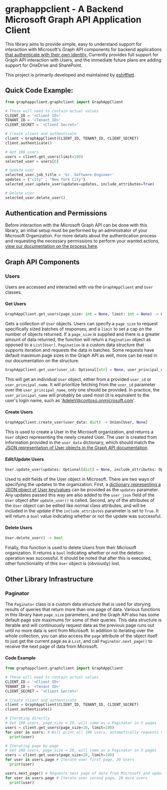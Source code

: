 # graphappclient - A Backend Microsoft Graph API Application Client
This library aims to provide simple, easy to understand support for interaction with Microsoft's Graph API components for backend applications [that authenticate with their own identity.](https://docs.microsoft.com/en-us/graph/auth-v2-service) Currently provides full support for Graph API interaction with Users, and the immediate future plans are adding support for OneDrive and SharePoint.

This project is primarily developed and maintained by [eshifflett](https://github.com/eshifflett).

## Quick Code Example:
```python
from graphappclient.graphclient import GraphAppClient

# These will need to contain actual values
CLIENT_ID = '<Client ID>'
TENANT_ID = '<Tenant ID>'
CLIENT_SECRET = '<Client Secret>'

# Create client and authenticate
client = GraphAppClient(CLIENT_ID, TENANT_ID, CLIENT_SECRET)
client.authenticate()

# Get 100 users
users = client.get_users(limit=100)
selected_user = users[0]

# Update user
selected_user.job_title = 'Sr. Software Engineer'
updates = {"city" : "New York City"}
selected_user.update_user(updates=updates, include_attributes=True)

# Delete user
selected_user.delete_user()
```

## Authentication and Permissions
Before interaction with the Microsoft Graph API can be done with this library, an initial setup must be performed by an administrator of your Microsoft Organization. For more details about the authentication process and requesting the necessary permissions to perform your wanted actions, [view our documentation on the process here](https://github.com/eshifflett/graphappclient/blob/main/resources/AUTHENTICATION_PERMISSIONS.md).

## Graph API Components
### Users
Users are accessed and interacted with via the `GraphAppClient` and `User` classes.
#### Get Users
```python
GraphAppClient.get_users(page_size: int = None, limit: int = None) -> Union[List[User], Paginator, None]
```

Gets a collection of `User` objects. Users can specify a `page_size` to request specifically sized batches of responses, and a `limit` to set a cap on the number of objects returned. If a `page_size` is supplied and there is a greater amount of data returned, the function will return a `Pagination` object as opposed to a `List[User]`. `Pagination` is a custom data structure that supports iteration and requests the data in batches. Some requests have default maximum page sizes in the Graph API as well, more can be read in our documentation on the structure.

```python
GraphAppClient.get_user(user_id: Optional[str] = None, user_principal_name: Optional[str] = None) -> Union[User, None]
```
This will get an individual `User` object, either from a provided `user_id` or `user_principal_name`. It will prioritize fetching from the `user_id` parameter over the `user_principal_name`, only one should be provided. In practice, the `user_principal_name` will probably be used most (it is equivalent to the user's login name, such as 'AdeleV@contoso.onmicrosoft.com'.

#### Create Users
```python
GraphAppClient.create_user(user_data: dict) -> Union[User, None]
```
This is used to create a User in the Microsoft organization, and returns a `User` object representing the newly created User. The user is created from information provided in the `user_data` dictionary, which should match the [JSON representation of User objects in the Graph API documentation](https://docs.microsoft.com/en-us/graph/api/user-post-users?view=graph-rest-1.0&tabs=http#request-body).

#### Edit/Update Users
```python
User.update_user(updates: Optional[dict] = None, include_attributes: Optional[bool] = False) -> bool
```
Used to edit fields of the User object in Microsoft. There are two ways of specifying the updates to the organization. First, a [dictionary representing a JSON object of User key/values](https://docs.microsoft.com/en-us/graph/api/user-update?view=graph-rest-1.0&tabs=http#request-body) can be provided as the `updates` parameter. Any updates passed this way are also added to the `user_json` field of the `User` object after `update_user()` is called. Second, any of the attributes of the `User` object can be edited like normal class attributes, and will be included in the update if the `include_attributes` parameter is set to `True`. It will return a `bool` value indicating whether or not the update was successful.

#### Delete Users
```python
User.delete_user() -> bool
```
Finally, this function is used to delete Users from their Microsoft organization. It returns a `bool` indicating whether or not the deletion operation was successful. It should be noted that after this is executed, other functioniality of this `User` object is (obviously) lost. 

## Other Library Infrastructure
### Paginator
The `Paginator` class is a custom data structure that is used for storying results of queries that return more than one page of data. Various functions in this library have `page_size` parameters, and the Graph API also has some default page size maximums for some of their queries. This data structure is iterable and will continuously request data as the previous page runs out until no more data is sent from Microsoft. In addition to iterating over the whole collection, you can also access the `page` attribute of the object itself to just get the current page as a `List`, and call `Paginator.next_page()` to receive the next page of data from Microsoft.
#### Code Example
```python
from graphappclient.graphclient import GraphAppClient

# These will need to contain actual values
CLIENT_ID = '<Client ID>'
TENANT_ID = '<Tenant ID>'
CLIENT_SECRET = '<Client Secret>'

# Create client and authenticate
client = GraphAppClient(CLIENT_ID, TENANT_ID, CLIENT_SECRET)
client.authenticate()

# Iterating directly
# Get 100 users, page_size = 20, will come as a Paginator in 5 pages
users = client.get_users(page_size=20, limit=100)
for user in users: # Will print all 100 users, automatically requests more every 20
  print(user)

# Iterating page by page
# Get 100 users, page_size = 20, will come as a Paginator in 5 pages
users = client.get_users(page_size=20, limit=100)
for user in users.page # Iterate over first page, 20 Users
  print(user)

users.next_page() # Requests next page of data from Microsoft and updates data structure
for user in users.page # Iterate over second page, 20 more users
  print(user)
```
